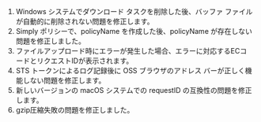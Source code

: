 1. Windows システムでダウンロード タスクを削除した後、バッファ ファイルが自動的に削除されない問題を修正します。
2. Simply ポリシーで、policyName を作成した後、policyName が存在しない問題を修正しました。
3. ファイルアップロード時にエラーが発生した場合、エラーに対応するECコードとリクエストIDが表示されます。
4. STS トークンによるログ記録後に OSS ブラウザのアドレス バーが正しく機能しない問題を修正します。
5. 新しいバージョンの macOS システムでの requestID の互換性の問題を修正します。
6. gzip圧縮失敗の問題を修正しました。
